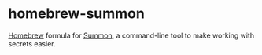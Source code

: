 # homebrew-summon

[Homebrew](http://brew.sh/) formula for [Summon](https://github.com/conjurinc/summon),
a command-line tool to make working with secrets easier.
